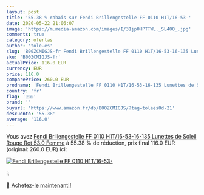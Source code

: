 ```yaml
---
layout: post
title: '55.38 % rabais sur Fendi Brillengestelle FF 0110 H1T/16-53-'
date: 2020-05-22 21:06:07
image: 'https://m.media-amazon.com/images/I/31jp0HPTTWL._SL400_.jpg'
comments: true
category: ofertas
author: 'tole.es'
slug: 'B00ZCMIGJS-fr Fendi Brillengestelle FF 0110 H1T/16-53-16-135 Lunettes de...'
sku: 'B00ZCMIGJS-fr'
actualPrice: 116.0 EUR
currency: EUR
price: 116.0
comparePrice: 260.0 EUR
prodname: 'Fendi Brillengestelle FF 0110 H1T/16-53-16-135 Lunettes de Soleil  Rouge  Rot   53.0 Femme'
country: 'fr'
flag: '🇫🇷'
brand: ''
buyurl: 'https://www.amazon.fr/dp/B00ZCMIGJS/?tag=tolees0d-21'
descuento: '55.38'
average: '116.0'
---
```


Vous avez [Fendi Brillengestelle FF 0110 H1T/16-53-16-135 Lunettes de Soleil  Rouge  Rot   53.0 Femme](https://www.amazon.fr/dp/B00ZCMIGJS/?tag=tolees0d-21)  à  55.38 % de réduction, prix final  116.0 EUR (original: 260.0 EUR) ici:

[![Fendi Brillengestelle FF 0110 H1T/16-53-](https://m.media-amazon.com/images/I/31jp0HPTTWL._SL400_.jpg)](https://www.amazon.fr/dp/B00ZCMIGJS/?tag=tolees0d-21)

ℹ️:


[🛒 Achetez-le maintenant!!](https://www.amazon.fr/dp/B00ZCMIGJS/?tag=tolees0d-21)
